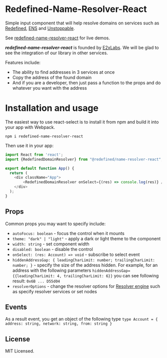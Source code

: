 # Redefined-Name-Resolver-React

Simple input component that will help resolve domains on services such as [Redefined](https://redefined.org/), [ENS](https://ens.domains/) and [Unstoppable](https://unstoppabledomains.com/).

See [redefined-name-resolver-react](https://e2xlabs.github.io/redefined-name-resolver-react/) for live demos.

***redefined-name-resolver-react*** is founded by [E2xLabs](https://).
We will be glad to see the integration of our library in other services.

Features include:

- The ability to find addresses in 3 services at once
- Copy the address of the found domain
- And if you are a developer, then just pass a function to the props and do whatever you want with the address

# Installation and usage

The easiest way to use react-select is to install it from npm and build it into your app with Webpack.

```
npm i redefined-name-resolver-react
```

Then use it in your app:

```js
import React from 'react';
import {RedefinedDomainResolver} from "@redefined/name-resolver-react";

export default function App() {
  return (
    <div className="App">
        <RedefinedDomainResolver onSelect={(res) => console.log(res)} />
    </div>
  );
}
```

## Props

Common props you may want to specify include:

- `autoFocus: boolean` - focus the control when it mounts
- `theme: "dark" | "light"` - apply a dark or light theme to the component
- `width: string` - set component width
- `disabled: boolean` - disable the control
- `onSelect: (res: Account) => void` - subscribe to select event
- `hiddenAddressGap: { leadingCharLimit: number; trailingCharLimit: number; }` - specify the size of the address hidden. For example, for an address with the following parameters `hiddenAddressGap={{leadingCharLimit: 4, trailingCharLimit: 6}}` you can see following result: `0x6B ... D55d04`
- `resolverOptions` - change the resolver options for [Resolver engine](https://github.com/e2xlabs/redefined-name-resolver-js) such as specify resolver services or set nodes

## Events
As a result event, you get an object of the following type
`type Account = {
address: string,
network: string,
from: string
}`

## License

MIT Licensed.